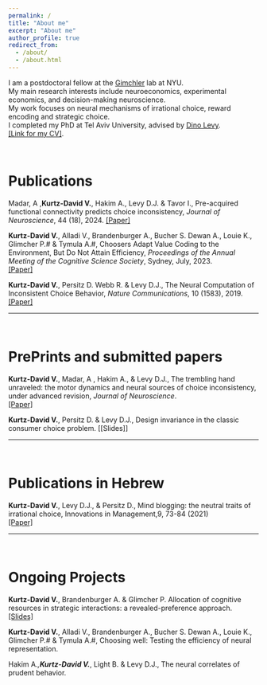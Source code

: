 ```yaml
---
permalink: /
title: "About me"
excerpt: "About me"
author_profile: true
redirect_from: 
  - /about/
  - /about.html
---
```

 
 I am a postdoctoral fellow at the [Gimchler](https://www.neuroeconomicslab.org/) lab at NYU.<br>
 My main research interests include neuroeconomics, experimental economics, and decision-making neuroscience. <br>
 My work focuses on neural mechanisms of irrational choice, reward encoding and strategic choice.<br>
 I completed my PhD at Tel Aviv University, advised by [Dino Levy](https://dinolevylab.tau.ac.il).<br>
 [[Link for my CV]](files/Vered_Kurtz_CV_Sep2024.pdf). 

<br>

Publications
======
Madar, A ,<b>Kurtz-David V.</b>, Hakim A., Levy D.J. & Tavor I., Pre-acquired functional connectivity predicts choice inconsistency, <i>Journal of Neuroscience</i>, 44 (18), 2024. [[Paper]](https://doi.org/10.1523/JNEUROSCI.0453-23.2024) <br>

<b>Kurtz-David V.</b>, Alladi V., Brandenburger A., Bucher S. Dewan A., Louie K., Glimcher P.# & Tymula A.#, Choosers Adapt Value Coding to the Environment, But Do Not Attain Efficiency, <i>Proceedings of the Annual Meeting of the Cognitive Science Society</i>, Sydney, July, 2023.<br> [[Paper]](/files/vered-cogsi.pdf)

<b>Kurtz-David V.</b>, Persitz D. Webb R. & Levy D.J., The Neural Computation of Inconsistent Choice Behavior, <i>Nature Communications</i>, 10 (1583), 2019. [[Paper]](https://doi.org/10.1038/s41467-019-09343-2) <br>

<hr> 
<br>

PrePrints and submitted papers 
======
<b>Kurtz-David V.</b>, Madar, A , Hakim A., & Levy D.J., The trembling hand unraveled: the motor dynamics and neural sources of choice inconsistency, under advanced revision, <i>Journal of Neuroscience</i>.<br> 
[[Paper]](https://www.biorxiv.org/content/10.1101/2022.12.20.521216v1)<br>

<b>Kurtz-David V.</b>, Persitz D. & Levy D.J., Design invariance in the classic consumer choice problem.
[[Slides]]


<hr>

<br>

Publications in Hebrew
=====
<b>Kurtz-David V.</b>, Levy D.J., & Persitz D., Mind blogging: the neutral traits of irrational choice, Innovations in Management,9, 73-84 (2021)<br> 
[[Paper]](https://coller.tau.ac.il/sites/coller.tau.ac.il/files/media_server/Recanati/management/newsletter/august2021/Levy.pdf) 

<hr>

 <br>
 
Ongoing Projects
====
<b>Kurtz-David V.</b>, Brandenburger A. & Glimcher P. Allocation of cognitive resources in strategic interactions: a revealed-preference approach.<br> [[Slides]](/files/presentation.pdf)<br>

<b>Kurtz-David V.</b>, Alladi V., Brandenburger A., Bucher S. Dewan A., Louie K., Glimcher P.# & Tymula A.#, Choosing well: Testing the efficiency of neural representation.<br> 

Hakim A.*,<b>Kurtz-David V.*</b>, Light B. & Levy D.J., The neural correlates of prudent behavior.

<br>


